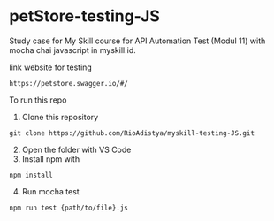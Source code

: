 # petStore-testing-JS

Study case for My Skill course for API Automation Test (Modul 11) with mocha chai javascript in myskill.id. 

link website for testing
```
https://petstore.swagger.io/#/
```

To run this repo
1. Clone this repository
```
git clone https://github.com/RioAdistya/myskill-testing-JS.git
```
2. Open the folder with VS Code
3. Install npm with
```
npm install
```
4. Run mocha test 
```
npm run test {path/to/file}.js
```
